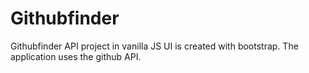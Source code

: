 # Githubfinder
Githubfinder API project in vanilla JS UI is created with bootstrap. The application uses the github API.
